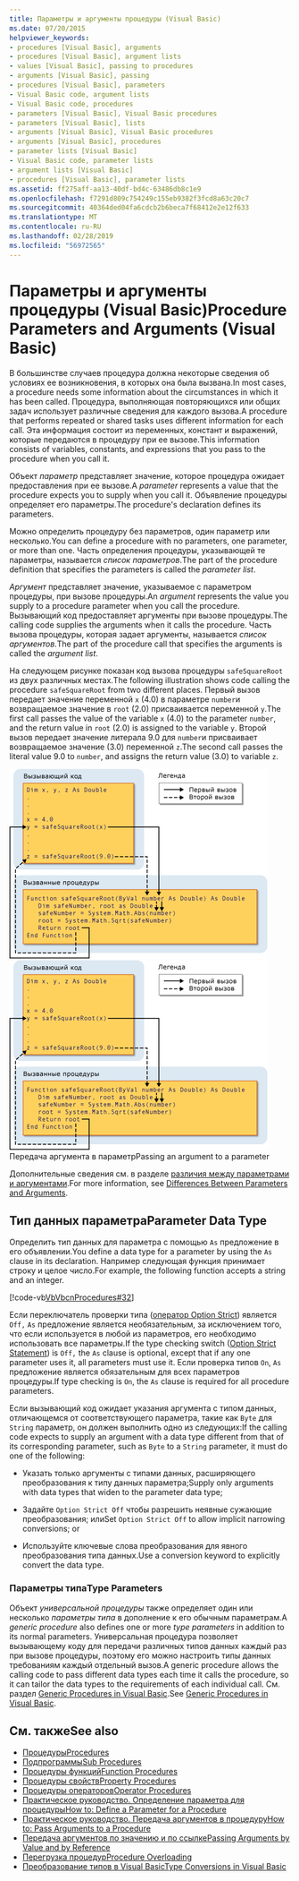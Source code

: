 ```yaml
---
title: Параметры и аргументы процедуры (Visual Basic)
ms.date: 07/20/2015
helpviewer_keywords:
- procedures [Visual Basic], arguments
- procedures [Visual Basic], argument lists
- values [Visual Basic], passing to procedures
- arguments [Visual Basic], passing
- procedures [Visual Basic], parameters
- Visual Basic code, argument lists
- Visual Basic code, procedures
- parameters [Visual Basic], Visual Basic procedures
- parameters [Visual Basic], lists
- arguments [Visual Basic], Visual Basic procedures
- arguments [Visual Basic], procedures
- parameter lists [Visual Basic]
- Visual Basic code, parameter lists
- argument lists [Visual Basic]
- procedures [Visual Basic], parameter lists
ms.assetid: ff275aff-aa13-40df-bd4c-63486db8c1e9
ms.openlocfilehash: f7291d809c754249c155eb9382f3fcd8a63c20c7
ms.sourcegitcommit: 40364ded04fa6cdcb2b6beca7f68412e2e12f633
ms.translationtype: MT
ms.contentlocale: ru-RU
ms.lasthandoff: 02/28/2019
ms.locfileid: "56972565"
---
```

# <a name="procedure-parameters-and-arguments-visual-basic"></a><span data-ttu-id="c3deb-102">Параметры и аргументы процедуры (Visual Basic)</span><span class="sxs-lookup"><span data-stu-id="c3deb-102">Procedure Parameters and Arguments (Visual Basic)</span></span>
<span data-ttu-id="c3deb-103">В большинстве случаев процедура должна некоторые сведения об условиях ее возникновения, в которых она была вызвана.</span><span class="sxs-lookup"><span data-stu-id="c3deb-103">In most cases, a procedure needs some information about the circumstances in which it has been called.</span></span> <span data-ttu-id="c3deb-104">Процедура, выполняющая повторяющихся или общих задач использует различные сведения для каждого вызова.</span><span class="sxs-lookup"><span data-stu-id="c3deb-104">A procedure that performs repeated or shared tasks uses different information for each call.</span></span> <span data-ttu-id="c3deb-105">Эта информация состоит из переменных, констант и выражений, которые передаются в процедуру при ее вызове.</span><span class="sxs-lookup"><span data-stu-id="c3deb-105">This information consists of variables, constants, and expressions that you pass to the procedure when you call it.</span></span>  
  
 <span data-ttu-id="c3deb-106">Объект *параметр* представляет значение, которое процедура ожидает предоставления при ее вызове.</span><span class="sxs-lookup"><span data-stu-id="c3deb-106">A *parameter* represents a value that the procedure expects you to supply when you call it.</span></span> <span data-ttu-id="c3deb-107">Объявление процедуры определяет его параметры.</span><span class="sxs-lookup"><span data-stu-id="c3deb-107">The procedure's declaration defines its parameters.</span></span>  
  
 <span data-ttu-id="c3deb-108">Можно определить процедуру без параметров, один параметр или несколько.</span><span class="sxs-lookup"><span data-stu-id="c3deb-108">You can define a procedure with no parameters, one parameter, or more than one.</span></span> <span data-ttu-id="c3deb-109">Часть определения процедуры, указывающей те параметры, называется *список параметров*.</span><span class="sxs-lookup"><span data-stu-id="c3deb-109">The part of the procedure definition that specifies the parameters is called the *parameter list*.</span></span>  
  
 <span data-ttu-id="c3deb-110">*Аргумент* представляет значение, указываемое с параметром процедуры, при вызове процедуры.</span><span class="sxs-lookup"><span data-stu-id="c3deb-110">An *argument* represents the value you supply to a procedure parameter when you call the procedure.</span></span> <span data-ttu-id="c3deb-111">Вызывающий код предоставляет аргументы при вызове процедуры.</span><span class="sxs-lookup"><span data-stu-id="c3deb-111">The calling code supplies the arguments when it calls the procedure.</span></span> <span data-ttu-id="c3deb-112">Часть вызова процедуры, которая задает аргументы, называется *список аргументов*.</span><span class="sxs-lookup"><span data-stu-id="c3deb-112">The part of the procedure call that specifies the arguments is called the *argument list*.</span></span>  
  
 <span data-ttu-id="c3deb-113">На следующем рисунке показан код вызова процедуры `safeSquareRoot` из двух различных местах.</span><span class="sxs-lookup"><span data-stu-id="c3deb-113">The following illustration shows code calling the procedure `safeSquareRoot` from two different places.</span></span> <span data-ttu-id="c3deb-114">Первый вызов передает значение переменной `x` (4.0) в параметре `number`и возвращаемое значение в `root` (2.0) присваивается переменной `y`.</span><span class="sxs-lookup"><span data-stu-id="c3deb-114">The first call passes the value of the variable `x` (4.0) to the parameter `number`, and the return value in `root` (2.0) is assigned to the variable `y`.</span></span> <span data-ttu-id="c3deb-115">Второй вызов передает значение литерала 9.0 для `number`и присваивает возвращаемое значение (3.0) переменной `z`.</span><span class="sxs-lookup"><span data-stu-id="c3deb-115">The second call passes the literal value 9.0 to `number`, and assigns the return value (3.0) to variable `z`.</span></span>  
  
 <span data-ttu-id="c3deb-116">![Схема графика передачи аргумента в параметр](./media/parametersargue.gif "ParametersArgue")</span><span class="sxs-lookup"><span data-stu-id="c3deb-116">![Graphic diagram of passing argument to parameter](./media/parametersargue.gif "ParametersArgue")</span></span>  
<span data-ttu-id="c3deb-117">Передача аргумента в параметр</span><span class="sxs-lookup"><span data-stu-id="c3deb-117">Passing an argument to a parameter</span></span>  
  
 <span data-ttu-id="c3deb-118">Дополнительные сведения см. в разделе [различия между параметрами и аргументами](./differences-between-parameters-and-arguments.md).</span><span class="sxs-lookup"><span data-stu-id="c3deb-118">For more information, see [Differences Between Parameters and Arguments](./differences-between-parameters-and-arguments.md).</span></span>  
  
## <a name="parameter-data-type"></a><span data-ttu-id="c3deb-119">Тип данных параметра</span><span class="sxs-lookup"><span data-stu-id="c3deb-119">Parameter Data Type</span></span>  
 <span data-ttu-id="c3deb-120">Определить тип данных для параметра с помощью `As` предложение в его объявлении.</span><span class="sxs-lookup"><span data-stu-id="c3deb-120">You define a data type for a parameter by using the `As` clause in its declaration.</span></span> <span data-ttu-id="c3deb-121">Например следующая функция принимает строку и целое число.</span><span class="sxs-lookup"><span data-stu-id="c3deb-121">For example, the following function accepts a string and an integer.</span></span>  
  
 [!code-vb[VbVbcnProcedures#32](~/samples/snippets/visualbasic/VS_Snippets_VBCSharp/VbVbcnProcedures/VB/Class1.vb#32)]  
  
 <span data-ttu-id="c3deb-122">Если переключатель проверки типа ([оператор Option Strict](../../../../visual-basic/language-reference/statements/option-strict-statement.md)) является `Off,` `As` предложение является необязательным, за исключением того, что если используется в любой из параметров, его необходимо использовать все параметры.</span><span class="sxs-lookup"><span data-stu-id="c3deb-122">If the type checking switch ([Option Strict Statement](../../../../visual-basic/language-reference/statements/option-strict-statement.md)) is `Off,` the `As` clause is optional, except that if any one parameter uses it, all parameters must use it.</span></span> <span data-ttu-id="c3deb-123">Если проверка типов `On`, `As` предложение является обязательным для всех параметров процедуры.</span><span class="sxs-lookup"><span data-stu-id="c3deb-123">If type checking is `On`, the `As` clause is required for all procedure parameters.</span></span>  
  
 <span data-ttu-id="c3deb-124">Если вызывающий код ожидает указания аргумента с типом данных, отличающемся от соответствующего параметра, такие как `Byte` для `String` параметр, он должен выполнить одно из следующих:</span><span class="sxs-lookup"><span data-stu-id="c3deb-124">If the calling code expects to supply an argument with a data type different from that of its corresponding parameter, such as `Byte` to a `String` parameter, it must do one of the following:</span></span>  
  
-   <span data-ttu-id="c3deb-125">Указать только аргументы с типами данных, расширяющего преобразования к типу данных параметра;</span><span class="sxs-lookup"><span data-stu-id="c3deb-125">Supply only arguments with data types that widen to the parameter data type;</span></span>  
  
-   <span data-ttu-id="c3deb-126">Задайте `Option Strict Off` чтобы разрешить неявные сужающие преобразования; или</span><span class="sxs-lookup"><span data-stu-id="c3deb-126">Set `Option Strict Off` to allow implicit narrowing conversions; or</span></span>  
  
-   <span data-ttu-id="c3deb-127">Используйте ключевые слова преобразования для явного преобразования типа данных.</span><span class="sxs-lookup"><span data-stu-id="c3deb-127">Use a conversion keyword to explicitly convert the data type.</span></span>  
  
### <a name="type-parameters"></a><span data-ttu-id="c3deb-128">Параметры типа</span><span class="sxs-lookup"><span data-stu-id="c3deb-128">Type Parameters</span></span>  
 <span data-ttu-id="c3deb-129">Объект *универсальной процедуры* также определяет один или несколько *параметры типа* в дополнение к его обычным параметрам.</span><span class="sxs-lookup"><span data-stu-id="c3deb-129">A *generic procedure* also defines one or more *type parameters* in addition to its normal parameters.</span></span> <span data-ttu-id="c3deb-130">Универсальная процедура позволяет вызывающему коду для передачи различных типов данных каждый раз при вызове процедуры, поэтому его можно настроить типы данных требованиям каждый отдельный вызов.</span><span class="sxs-lookup"><span data-stu-id="c3deb-130">A generic procedure allows the calling code to pass different data types each time it calls the procedure, so it can tailor the data types to the requirements of each individual call.</span></span> <span data-ttu-id="c3deb-131">См. раздел [Generic Procedures in Visual Basic](../../../../visual-basic/programming-guide/language-features/data-types/generic-procedures.md).</span><span class="sxs-lookup"><span data-stu-id="c3deb-131">See [Generic Procedures in Visual Basic](../../../../visual-basic/programming-guide/language-features/data-types/generic-procedures.md).</span></span>  
  
## <a name="see-also"></a><span data-ttu-id="c3deb-132">См. также</span><span class="sxs-lookup"><span data-stu-id="c3deb-132">See also</span></span>
- [<span data-ttu-id="c3deb-133">Процедуры</span><span class="sxs-lookup"><span data-stu-id="c3deb-133">Procedures</span></span>](./index.md)
- [<span data-ttu-id="c3deb-134">Подпрограммы</span><span class="sxs-lookup"><span data-stu-id="c3deb-134">Sub Procedures</span></span>](./sub-procedures.md)
- [<span data-ttu-id="c3deb-135">Процедуры функций</span><span class="sxs-lookup"><span data-stu-id="c3deb-135">Function Procedures</span></span>](./function-procedures.md)
- [<span data-ttu-id="c3deb-136">Процедуры свойств</span><span class="sxs-lookup"><span data-stu-id="c3deb-136">Property Procedures</span></span>](./property-procedures.md)
- [<span data-ttu-id="c3deb-137">Процедуры операторов</span><span class="sxs-lookup"><span data-stu-id="c3deb-137">Operator Procedures</span></span>](./operator-procedures.md)
- [<span data-ttu-id="c3deb-138">Практическое руководство. Определение параметра для процедуры</span><span class="sxs-lookup"><span data-stu-id="c3deb-138">How to: Define a Parameter for a Procedure</span></span>](./how-to-define-a-parameter-for-a-procedure.md)
- [<span data-ttu-id="c3deb-139">Практическое руководство. Передача аргументов в процедуру</span><span class="sxs-lookup"><span data-stu-id="c3deb-139">How to: Pass Arguments to a Procedure</span></span>](./how-to-pass-arguments-to-a-procedure.md)
- [<span data-ttu-id="c3deb-140">Передача аргументов по значению и по ссылке</span><span class="sxs-lookup"><span data-stu-id="c3deb-140">Passing Arguments by Value and by Reference</span></span>](./passing-arguments-by-value-and-by-reference.md)
- [<span data-ttu-id="c3deb-141">Перегрузка процедур</span><span class="sxs-lookup"><span data-stu-id="c3deb-141">Procedure Overloading</span></span>](./procedure-overloading.md)
- [<span data-ttu-id="c3deb-142">Преобразование типов в Visual Basic</span><span class="sxs-lookup"><span data-stu-id="c3deb-142">Type Conversions in Visual Basic</span></span>](../../../../visual-basic/programming-guide/language-features/data-types/type-conversions.md)
